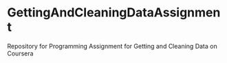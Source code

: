# GettingAndCleaningDataAssignment
Repository for Programming Assignment for Getting and Cleaning Data on Coursera
